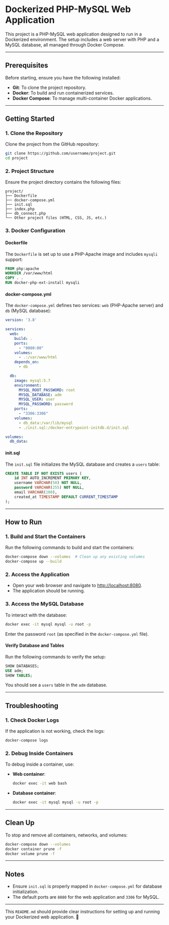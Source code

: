 
# Dockerized PHP-MySQL Web Application

This project is a PHP-MySQL web application designed to run in a Dockerized environment. The setup includes a web server with PHP and a MySQL database, all managed through Docker Compose.

---

## Prerequisites

Before starting, ensure you have the following installed:

- **Git**: To clone the project repository.
- **Docker**: To build and run containerized services.
- **Docker Compose**: To manage multi-container Docker applications.

---

## Getting Started

### 1. Clone the Repository

Clone the project from the GitHub repository:

```bash
git clone https://github.com/username/project.git
cd project
```

### 2. Project Structure

Ensure the project directory contains the following files:

```
project/
├── Dockerfile
├── docker-compose.yml
├── init.sql
├── index.php
├── db_connect.php
└── Other project files (HTML, CSS, JS, etc.)
```

### 3. Docker Configuration

#### Dockerfile
The `Dockerfile` is set up to use a PHP-Apache image and includes `mysqli` support:

```dockerfile
FROM php:apache
WORKDIR /var/www/html
COPY . .
RUN docker-php-ext-install mysqli
```

#### docker-compose.yml
The `docker-compose.yml` defines two services: `web` (PHP-Apache server) and `db` (MySQL database):

```yaml
version: '3.8'

services:
  web:
    build: .
    ports:
      - "8080:80"
    volumes:
      - .:/var/www/html
    depends_on:
      - db

  db:
    image: mysql:5.7
    environment:
      MYSQL_ROOT_PASSWORD: root
      MYSQL_DATABASE: adm
      MYSQL_USER: user
      MYSQL_PASSWORD: password
    ports:
      - "3306:3306"
    volumes:
      - db_data:/var/lib/mysql
      - ./init.sql:/docker-entrypoint-initdb.d/init.sql

volumes:
  db_data:
```

#### init.sql
The `init.sql` file initializes the MySQL database and creates a `users` table:

```sql
CREATE TABLE IF NOT EXISTS users (
    id INT AUTO_INCREMENT PRIMARY KEY,
    username VARCHAR(50) NOT NULL,
    password VARCHAR(255) NOT NULL,
    email VARCHAR(100),
    created_at TIMESTAMP DEFAULT CURRENT_TIMESTAMP
);
```

---

## How to Run

### 1. Build and Start the Containers

Run the following commands to build and start the containers:

```bash
docker-compose down --volumes  # Clean up any existing volumes
docker-compose up --build
```

### 2. Access the Application

- Open your web browser and navigate to [http://localhost:8080](http://localhost:8080).
- The application should be running.

### 3. Access the MySQL Database

To interact with the database:

```bash
docker exec -it mysql mysql -u root -p
```

Enter the password `root` (as specified in the `docker-compose.yml` file).

#### Verify Database and Tables
Run the following commands to verify the setup:

```sql
SHOW DATABASES;
USE adm;
SHOW TABLES;
```

You should see a `users` table in the `adm` database.

---

## Troubleshooting

### 1. Check Docker Logs
If the application is not working, check the logs:

```bash
docker-compose logs
```

### 2. Debug Inside Containers
To debug inside a container, use:

- **Web container**:
  ```bash
  docker exec -it web bash
  ```
- **Database container**:
  ```bash
  docker exec -it mysql mysql -u root -p
  ```

---

## Clean Up

To stop and remove all containers, networks, and volumes:

```bash
docker-compose down --volumes
docker container prune -f
docker volume prune -f
```

---

## Notes

- Ensure `init.sql` is properly mapped in `docker-compose.yml` for database initialization.
- The default ports are `8080` for the web application and `3306` for MySQL.

---

This `README.md` should provide clear instructions for setting up and running your Dockerized web application. 🚀
